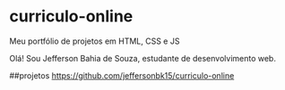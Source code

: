 # curriculo-online
Meu portfólio de projetos em HTML, CSS e JS

Olá! Sou Jefferson Bahia de Souza, estudante de desenvolvimento web.

##projetos
https://github.com/jeffersonbk15/curriculo-online
